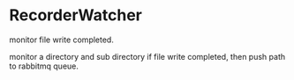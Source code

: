 # RecorderWatcher
monitor file write completed. 

monitor a directory and sub directory if file write completed, then push path to rabbitmq queue.